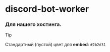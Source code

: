 # discord-bot-worker
### Для нашего хостинга.

> [!TIP]
> Стандартный (пустой) цвет для **embed**: `#2b2d31`